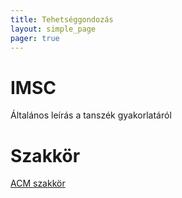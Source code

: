 ```yaml
---
title: Tehetséggondozás
layout: simple_page 
pager: true 
---
```




IMSC 
=====

Általános leírás a tanszék gyakorlatáról

Szakkör
=======

[ACM szakkör](http://cs.bme.hu/acm/) 


